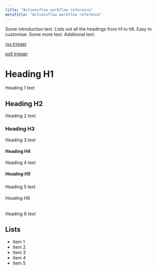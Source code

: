 ```yaml
---
title: "Actionsflow workflow reference"
metaTitle: "Actionsflow workflow reference"
---
```


Some introduction text. Lists out all the headings from h1 to h6. Easy to customise. Some more text. Additional text.

[rss trigger](/docs/triggers/rss.md)

[poll trigger](/docs/triggers/poll.md)

# Heading H1

Heading 1 text

## Heading H2

Heading 2 text

### Heading H3

Heading 3 text

#### Heading H4

Heading 4 text

##### Heading H5

Heading 5 text

###### Heading H6

Heading 6 text

## Lists

- Item 1
- Item 2
- Item 3
- Item 4
- Item 5
